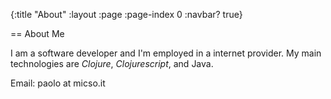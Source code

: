 {:title "About"
 :layout :page
 :page-index 0
 :navbar? true}

== About Me

I am a software developer and I'm employed in a internet provider.
My main technologies are *Clojure*, *Clojurescript*, and Java.


Email: paolo at micso.it

